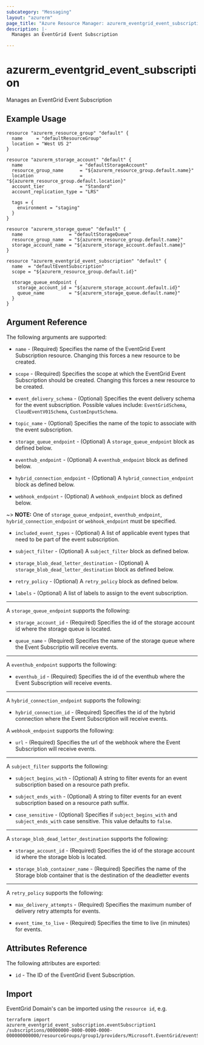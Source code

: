 ```yaml
---
subcategory: "Messaging"
layout: "azurerm"
page_title: "Azure Resource Manager: azurerm_eventgrid_event_subscription"
description: |-
  Manages an EventGrid Event Subscription

---
```


# azurerm_eventgrid_event_subscription

Manages an EventGrid Event Subscription

## Example Usage

```hcl
resource "azurerm_resource_group" "default" {
  name     = "defaultResourceGroup"
  location = "West US 2"
}

resource "azurerm_storage_account" "default" {
  name                     = "defaultStorageAccount"
  resource_group_name      = "${azurerm_resource_group.default.name}"
  location                 = "${azurerm_resource_group.default.location}"
  account_tier             = "Standard"
  account_replication_type = "LRS"

  tags = {
    environment = "staging"
  }
}

resource "azurerm_storage_queue" "default" {
  name                 = "defaultStorageQueue"
  resource_group_name  = "${azurerm_resource_group.default.name}"
  storage_account_name = "${azurerm_storage_account.default.name}"
}

resource "azurerm_eventgrid_event_subscription" "default" {
  name  = "defaultEventSubscription"
  scope = "${azurerm_resource_group.default.id}"

  storage_queue_endpoint {
    storage_account_id = "${azurerm_storage_account.default.id}"
    queue_name         = "${azurerm_storage_queue.default.name}"
  }
}
```

## Argument Reference

The following arguments are supported:

* `name` - (Required) Specifies the name of the EventGrid Event Subscription resource. Changing this forces a new resource to be created.

* `scope` - (Required) Specifies the scope at which the EventGrid Event Subscription should be created. Changing this forces a new resource to be created.

* `event_delivery_schema` - (Optional) Specifies the event delivery schema for the event subscription. Possible values include: `EventGridSchema`, `CloudEventV01Schema`, `CustomInputSchema`.

* `topic_name` - (Optional) Specifies the name of the topic to associate with the event subscription.

* `storage_queue_endpoint` - (Optional) A `storage_queue_endpoint` block as defined below.

* `eventhub_endpoint` - (Optional) A `eventhub_endpoint` block as defined below.

* `hybrid_connection_endpoint` - (Optional) A `hybrid_connection_endpoint` block as defined below.

* `webhook_endpoint` - (Optional) A `webhook_endpoint` block as defined below.

~> **NOTE:** One of `storage_queue_endpoint`, `eventhub_endpoint`, `hybrid_connection_endpoint` or `webhook_endpoint` must be specified.

* `included_event_types` - (Optional) A list of applicable event types that need to be part of the event subscription.

* `subject_filter` - (Optional) A `subject_filter` block as defined below.

* `storage_blob_dead_letter_destination` - (Optional) A `storage_blob_dead_letter_destination` block as defined below.

* `retry_policy` - (Optional) A `retry_policy` block as defined below.

* `labels` - (Optional) A list of labels to assign to the event subscription.

---

A `storage_queue_endpoint` supports the following:

* `storage_account_id` - (Required) Specifies the id of the storage account id where the storage queue is located. 

* `queue_name` - (Required) Specifies the name of the storage queue where the Event Subscriptio will receive events.

---

A `eventhub_endpoint` supports the following: 

* `eventhub_id` - (Required) Specifies the id of the eventhub where the Event Subscription will receive events.

---

A `hybrid_connection_endpoint` supports the following: 

* `hybrid_connection_id` - (Required) Specifies the id of the hybrid connection where the Event Subscription will receive events.

A `webhook_endpoint` supports the following:

* `url` - (Required) Specifies the url of the webhook where the Event Subscription will receive events. 

---

A `subject_filter` supports the following:

* `subject_begins_with` - (Optional) A string to filter events for an event subscription based on a resource path prefix.

* `subject_ends_with` - (Optional) A string to filter events for an event subscription based on a resource path suffix.

* `case_sensitive` - (Optional) Specifies if `subject_begins_with` and `subject_ends_with` case sensitive. This value defaults to `false`.

---

A `storage_blob_dead_letter_destination` supports the following:

* `storage_account_id` - (Required) Specifies the id of the storage account id where the storage blob is located. 

* `storage_blob_container_name` - (Required) Specifies the name of the Storage blob container that is the destination of the deadletter events

---

A `retry_policy` supports the following: 

* `max_delivery_attempts` - (Required) Specifies the maximum number of delivery retry attempts for events.

* `event_time_to_live` - (Required) Specifies the time to live (in minutes) for events.

## Attributes Reference

The following attributes are exported:

* `id` - The ID of the EventGrid Event Subscription.

## Import

EventGrid Domain's can be imported using the `resource id`, e.g.

```shell
terraform import azurerm_eventgrid_event_subscription.eventSubscription1 
/subscriptions/00000000-0000-0000-0000-000000000000/resourceGroups/group1/providers/Microsoft.EventGrid/eventSubscriptions/eventSubscription1
```
